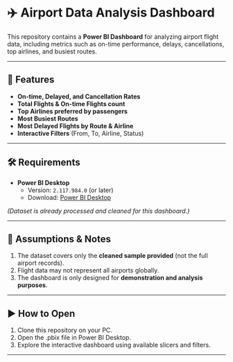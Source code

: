 # ✈️ Airport Data Analysis Dashboard

This repository contains a **Power BI Dashboard** for analyzing airport flight data, including metrics such as on-time performance, delays, cancellations, top airlines, and busiest routes.

------

## 🚀 Features
- **On-time, Delayed, and Cancellation Rates**
- **Total Flights & On-time Flights count**
- **Top Airlines preferred by passengers**
- **Most Busiest Routes**
- **Most Delayed Flights by Route & Airline**
- **Interactive Filters** (From, To, Airline, Status)

---

## 🛠️ Requirements
- **Power BI Desktop**  
  - Version: `2.117.984.0` (or later)  
  - Download: [Power BI Desktop](https://powerbi.microsoft.com/desktop/)  

*(Dataset is already processed and cleaned for this dashboard.)*

---

## 📌 Assumptions & Notes
1. The dataset covers only the **cleaned sample provided** (not the full airport records).  
2. Flight data may not represent all airports globally.  
3. The dashboard is only designed for **demonstration and analysis purposes**.

---

## ▶️ How to Open
1. Clone this repository on your PC.
2. Open the .pbix file in Power BI Desktop.
3. Explore the interactive dashboard using available slicers and filters.

---
